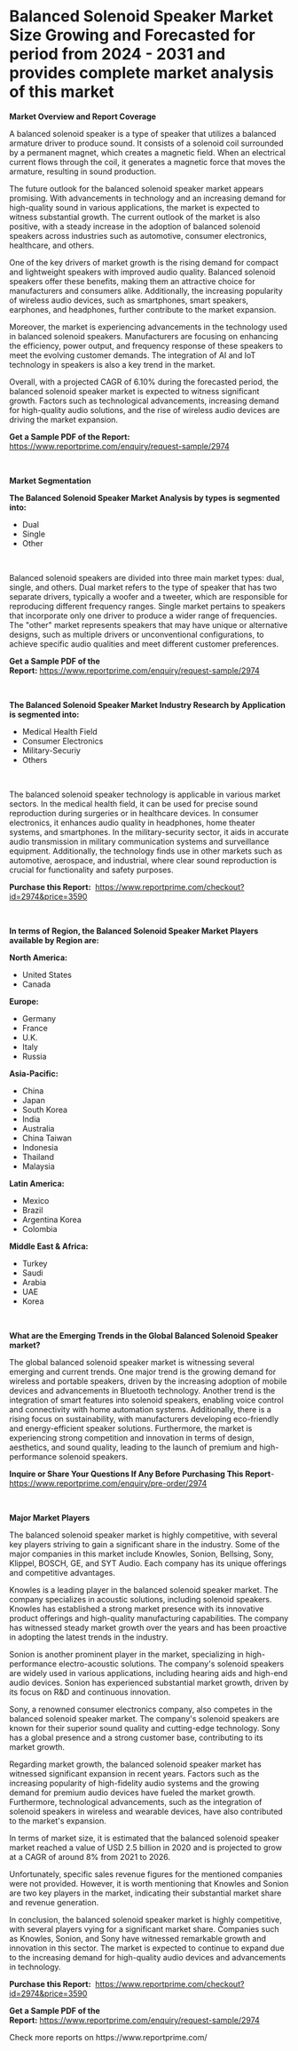 <p><h1>Balanced Solenoid Speaker Market Size Growing and Forecasted for period from 2024 - 2031 and provides complete market analysis of this market</h1></p><p><strong>Market Overview and Report Coverage</strong></p>
<p><p>A balanced solenoid speaker is a type of speaker that utilizes a balanced armature driver to produce sound. It consists of a solenoid coil surrounded by a permanent magnet, which creates a magnetic field. When an electrical current flows through the coil, it generates a magnetic force that moves the armature, resulting in sound production.</p><p>The future outlook for the balanced solenoid speaker market appears promising. With advancements in technology and an increasing demand for high-quality sound in various applications, the market is expected to witness substantial growth. The current outlook of the market is also positive, with a steady increase in the adoption of balanced solenoid speakers across industries such as automotive, consumer electronics, healthcare, and others.</p><p>One of the key drivers of market growth is the rising demand for compact and lightweight speakers with improved audio quality. Balanced solenoid speakers offer these benefits, making them an attractive choice for manufacturers and consumers alike. Additionally, the increasing popularity of wireless audio devices, such as smartphones, smart speakers, earphones, and headphones, further contribute to the market expansion.</p><p>Moreover, the market is experiencing advancements in the technology used in balanced solenoid speakers. Manufacturers are focusing on enhancing the efficiency, power output, and frequency response of these speakers to meet the evolving customer demands. The integration of AI and IoT technology in speakers is also a key trend in the market.</p><p>Overall, with a projected CAGR of 6.10% during the forecasted period, the balanced solenoid speaker market is expected to witness significant growth. Factors such as technological advancements, increasing demand for high-quality audio solutions, and the rise of wireless audio devices are driving the market expansion.</p></p>
<p><strong>Get a Sample PDF of the Report:</strong> <a href="https://www.reportprime.com/enquiry/request-sample/2974">https://www.reportprime.com/enquiry/request-sample/2974</a></p>
<p>&nbsp;</p>
<p><strong>Market Segmentation</strong></p>
<p><strong>The Balanced Solenoid Speaker Market Analysis by types is segmented into:</strong></p>
<p><ul><li>Dual</li><li>Single</li><li>Other</li></ul></p>
<p>&nbsp;</p>
<p><p>Balanced solenoid speakers are divided into three main market types: dual, single, and others. Dual market refers to the type of speaker that has two separate drivers, typically a woofer and a tweeter, which are responsible for reproducing different frequency ranges. Single market pertains to speakers that incorporate only one driver to produce a wider range of frequencies. The "other" market represents speakers that may have unique or alternative designs, such as multiple drivers or unconventional configurations, to achieve specific audio qualities and meet different customer preferences.</p></p>
<p><strong>Get a Sample PDF of the Report:</strong>&nbsp;<a href="https://www.reportprime.com/enquiry/request-sample/2974">https://www.reportprime.com/enquiry/request-sample/2974</a></p>
<p>&nbsp;</p>
<p><strong>The Balanced Solenoid Speaker Market Industry Research by Application is segmented into:</strong></p>
<p><ul><li>Medical Health Field</li><li>Consumer Electronics</li><li>Military-Securiy</li><li>Others</li></ul></p>
<p>&nbsp;</p>
<p><p>The balanced solenoid speaker technology is applicable in various market sectors. In the medical health field, it can be used for precise sound reproduction during surgeries or in healthcare devices. In consumer electronics, it enhances audio quality in headphones, home theater systems, and smartphones. In the military-security sector, it aids in accurate audio transmission in military communication systems and surveillance equipment. Additionally, the technology finds use in other markets such as automotive, aerospace, and industrial, where clear sound reproduction is crucial for functionality and safety purposes.</p></p>
<p><strong>Purchase this Report:</strong>&nbsp; <a href="https://www.reportprime.com/checkout?id=2974&price=3590">https://www.reportprime.com/checkout?id=2974&price=3590</a></p>
<p>&nbsp;</p>
<p><strong>In terms of Region, the Balanced Solenoid Speaker Market Players available by Region are:</strong></p>
<p>
    <p> <strong> North America: </strong>
        <ul>
            <li>United States</li>
            <li>Canada</li>
        </ul>
        </p> 
    <p> <strong> Europe: </strong>
        <ul>
            <li>Germany</li>
            <li>France</li>
            <li>U.K.</li>
            <li>Italy</li>
            <li>Russia</li>
        </ul>
        </p> 
    <p> <strong> Asia-Pacific: </strong>
        <ul>
            <li>China</li>
            <li>Japan</li>
            <li>South Korea</li>
            <li>India</li>
            <li>Australia</li>
            <li>China Taiwan</li>
            <li>Indonesia</li>
            <li>Thailand</li>
            <li>Malaysia</li>
        </ul>
        </p> 
    <p> <strong> Latin America: </strong>
        <ul>
            <li>Mexico</li>
            <li>Brazil</li>
            <li>Argentina Korea</li>
            <li>Colombia</li>
        </ul>
        </p> 
    <p> <strong> Middle East & Africa: </strong>
        <ul>
            <li>Turkey</li>
            <li>Saudi</li>
            <li>Arabia</li>
            <li>UAE</li>
            <li>Korea</li>
        </ul>
    </p>
    </p>
<p>&nbsp;</p>
<p><strong>What are the Emerging Trends in the Global Balanced Solenoid Speaker market?</strong></p>
<p><p>The global balanced solenoid speaker market is witnessing several emerging and current trends. One major trend is the growing demand for wireless and portable speakers, driven by the increasing adoption of mobile devices and advancements in Bluetooth technology. Another trend is the integration of smart features into solenoid speakers, enabling voice control and connectivity with home automation systems. Additionally, there is a rising focus on sustainability, with manufacturers developing eco-friendly and energy-efficient speaker solutions. Furthermore, the market is experiencing strong competition and innovation in terms of design, aesthetics, and sound quality, leading to the launch of premium and high-performance solenoid speakers.</p></p>
<p><strong>Inquire or Share Your Questions If Any Before Purchasing This Report</strong>- <a href="https://www.reportprime.com/enquiry/pre-order/2974">https://www.reportprime.com/enquiry/pre-order/2974</a></p>
<p>&nbsp;</p>
<p><strong>Major Market Players</strong></p>
<p><p>The balanced solenoid speaker market is highly competitive, with several key players striving to gain a significant share in the industry. Some of the major companies in this market include Knowles, Sonion, Bellsing, Sony, Klippel, BOSCH, GE, and SYT Audio. Each company has its unique offerings and competitive advantages.</p><p>Knowles is a leading player in the balanced solenoid speaker market. The company specializes in acoustic solutions, including solenoid speakers. Knowles has established a strong market presence with its innovative product offerings and high-quality manufacturing capabilities. The company has witnessed steady market growth over the years and has been proactive in adopting the latest trends in the industry.</p><p>Sonion is another prominent player in the market, specializing in high-performance electro-acoustic solutions. The company's solenoid speakers are widely used in various applications, including hearing aids and high-end audio devices. Sonion has experienced substantial market growth, driven by its focus on R&D and continuous innovation.</p><p>Sony, a renowned consumer electronics company, also competes in the balanced solenoid speaker market. The company's solenoid speakers are known for their superior sound quality and cutting-edge technology. Sony has a global presence and a strong customer base, contributing to its market growth.</p><p>Regarding market growth, the balanced solenoid speaker market has witnessed significant expansion in recent years. Factors such as the increasing popularity of high-fidelity audio systems and the growing demand for premium audio devices have fueled the market growth. Furthermore, technological advancements, such as the integration of solenoid speakers in wireless and wearable devices, have also contributed to the market's expansion.</p><p>In terms of market size, it is estimated that the balanced solenoid speaker market reached a value of USD 2.5 billion in 2020 and is projected to grow at a CAGR of around 8% from 2021 to 2026.</p><p>Unfortunately, specific sales revenue figures for the mentioned companies were not provided. However, it is worth mentioning that Knowles and Sonion are two key players in the market, indicating their substantial market share and revenue generation.</p><p>In conclusion, the balanced solenoid speaker market is highly competitive, with several players vying for a significant market share. Companies such as Knowles, Sonion, and Sony have witnessed remarkable growth and innovation in this sector. The market is expected to continue to expand due to the increasing demand for high-quality audio devices and advancements in technology.</p></p>
<p><strong>Purchase this Report:</strong>&nbsp;&nbsp;<a href="https://www.reportprime.com/checkout?id=2974&price=3590">https://www.reportprime.com/checkout?id=2974&price=3590</a></p>
<p></p>
<p><strong>Get a Sample PDF of the Report:</strong>&nbsp;<a href="https://www.reportprime.com/enquiry/request-sample/2974">https://www.reportprime.com/enquiry/request-sample/2974</a></p>
<p>Check more reports on https://www.reportprime.com/</p>